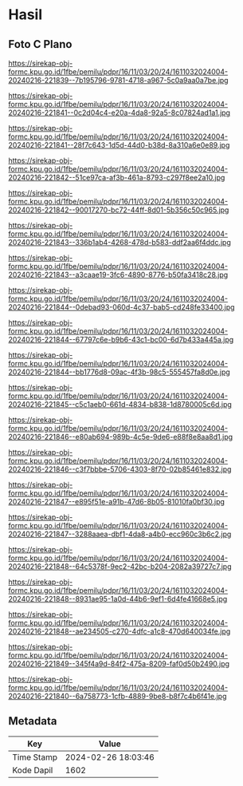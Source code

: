 # Hasil

## Foto C Plano

https://sirekap-obj-formc.kpu.go.id/1fbe/pemilu/pdpr/16/11/03/20/24/1611032024004-20240216-221839--7b195796-9781-4718-a967-5c0a9aa0a7be.jpg

https://sirekap-obj-formc.kpu.go.id/1fbe/pemilu/pdpr/16/11/03/20/24/1611032024004-20240216-221841--0c2d04c4-e20a-4da8-92a5-8c07824ad1a1.jpg

https://sirekap-obj-formc.kpu.go.id/1fbe/pemilu/pdpr/16/11/03/20/24/1611032024004-20240216-221841--28f7c643-1d5d-44d0-b38d-8a310a6e0e89.jpg

https://sirekap-obj-formc.kpu.go.id/1fbe/pemilu/pdpr/16/11/03/20/24/1611032024004-20240216-221842--51ce97ca-af3b-461a-8793-c297f8ee2a10.jpg

https://sirekap-obj-formc.kpu.go.id/1fbe/pemilu/pdpr/16/11/03/20/24/1611032024004-20240216-221842--90017270-bc72-44ff-8d01-5b356c50c965.jpg

https://sirekap-obj-formc.kpu.go.id/1fbe/pemilu/pdpr/16/11/03/20/24/1611032024004-20240216-221843--336b1ab4-4268-478d-b583-ddf2aa6f4ddc.jpg

https://sirekap-obj-formc.kpu.go.id/1fbe/pemilu/pdpr/16/11/03/20/24/1611032024004-20240216-221843--a3caae19-3fc6-4890-8776-b50fa3418c28.jpg

https://sirekap-obj-formc.kpu.go.id/1fbe/pemilu/pdpr/16/11/03/20/24/1611032024004-20240216-221844--0debad93-060d-4c37-bab5-cd248fe33400.jpg

https://sirekap-obj-formc.kpu.go.id/1fbe/pemilu/pdpr/16/11/03/20/24/1611032024004-20240216-221844--67797c6e-b9b6-43c1-bc00-6d7b433a445a.jpg

https://sirekap-obj-formc.kpu.go.id/1fbe/pemilu/pdpr/16/11/03/20/24/1611032024004-20240216-221844--bb1776d8-09ac-4f3b-98c5-555457fa8d0e.jpg

https://sirekap-obj-formc.kpu.go.id/1fbe/pemilu/pdpr/16/11/03/20/24/1611032024004-20240216-221845--c5c1aeb0-661d-4834-b838-1d8780005c6d.jpg

https://sirekap-obj-formc.kpu.go.id/1fbe/pemilu/pdpr/16/11/03/20/24/1611032024004-20240216-221846--e80ab694-989b-4c5e-9de6-e88f8e8aa8d1.jpg

https://sirekap-obj-formc.kpu.go.id/1fbe/pemilu/pdpr/16/11/03/20/24/1611032024004-20240216-221846--c3f7bbbe-5706-4303-8f70-02b85461e832.jpg

https://sirekap-obj-formc.kpu.go.id/1fbe/pemilu/pdpr/16/11/03/20/24/1611032024004-20240216-221847--e895f51e-a91b-47d6-8b05-81010fa0bf30.jpg

https://sirekap-obj-formc.kpu.go.id/1fbe/pemilu/pdpr/16/11/03/20/24/1611032024004-20240216-221847--3288aaea-dbf1-4da8-a4b0-ecc960c3b6c2.jpg

https://sirekap-obj-formc.kpu.go.id/1fbe/pemilu/pdpr/16/11/03/20/24/1611032024004-20240216-221848--64c5378f-9ec2-42bc-b204-2082a39727c7.jpg

https://sirekap-obj-formc.kpu.go.id/1fbe/pemilu/pdpr/16/11/03/20/24/1611032024004-20240216-221848--8931ae95-1a0d-44b6-9ef1-6d4fe41668e5.jpg

https://sirekap-obj-formc.kpu.go.id/1fbe/pemilu/pdpr/16/11/03/20/24/1611032024004-20240216-221848--ae234505-c270-4dfc-a1c8-470d640034fe.jpg

https://sirekap-obj-formc.kpu.go.id/1fbe/pemilu/pdpr/16/11/03/20/24/1611032024004-20240216-221849--345f4a9d-84f2-475a-8209-faf0d50b2490.jpg

https://sirekap-obj-formc.kpu.go.id/1fbe/pemilu/pdpr/16/11/03/20/24/1611032024004-20240216-221840--6a758773-1cfb-4889-9be8-b8f7c4b6f41e.jpg


## Metadata

| Key        | Value               |
| ---------- | ------------------- |
| Time Stamp | 2024-02-26 18:03:46 |
| Kode Dapil | 1602                |



